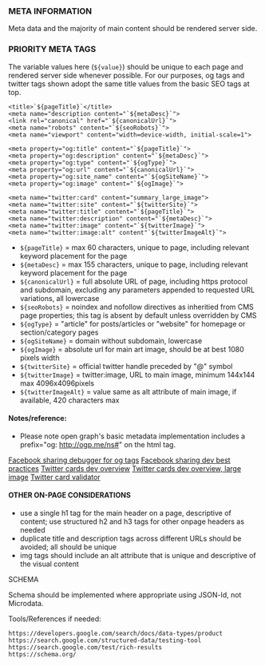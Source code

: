 ### META INFORMATION
Meta data and the majority of main content should be rendered server side.

### PRIORITY META TAGS

The variable values here (`${value}`) should be unique to each page and rendered server side whenever possible. For our purposes, og tags and twitter tags shown adopt the same title values from the basic SEO tags at top.

```
<title>`${pageTitle}`</title>
<meta name="description content="`${metaDesc}`">
<link rel="canonical" href="`${canonicalUrl}`">
<meta name="robots" content="`${seoRobots}`">
<meta name="viewport" content="width=device-width, initial-scale=1">

<meta property="og:title" content="`${pageTitle}`">
<meta property="og:description" content="`${metaDesc}`">
<meta property="og:type" content="`${ogType}`">
<meta property="og:url" content="`${canonicalUrl}`">
<meta property="og:site_name" content="`${ogSiteName}`">
<meta property="og:image" content="`${ogImage}`">

<meta name="twitter:card" content="summary_large_image">
<meta name="twitter:site" content="`${twitterSite}`">
<meta name="twitter:title" content="`${pageTitle}`">
<meta name="twitter:description" content="`${metaDesc}`">
<meta name="twitter:image" content="`${twitterImage}`">
<meta name="twitter:image:alt" content"`${twitterImageAlt}`">
```

- `${pageTitle}` = max 60 characters, unique to page, including relevant keyword placement for the page
- `${metaDesc}` = max 155 characters, unique to page, including relevant keyword placement for the page
- `${canonicalUrl}` = full absolute URL of page, including https protocol and subdomain, excluding any parameters appended to requested URL variations, all lowercase
- `${seoRobots}` = noindex and nofollow directives as inheritied from CMS page properties; this tag is absent by default unless overridden by CMS
- `${ogType}` = "article" for posts/articles or "website" for homepage or section/category pages
- `${ogSiteName}` = domain without subdomain, lowercase
- `${ogImage}` = absolute url for main art image, should be at best 1080 pixels width
- `${twitterSite}` = official twitter handle preceded by "@" symbol
- `${twitterImage}` = twitter:image, URL to main image, minimum 144x144 max 4096x4096pixels
- `${twitterImageAlt}` = value same as alt attribute of main image, if available, 420 characters max

#### Notes/reference:

- Please note open graph's basic metadata implementation includes a prefix="og: http://ogp.me/ns#" on the html tag.

[Facebook sharing debugger for og tags](https://developers.facebook.com/tools/debug/sharing/)
[Facebook sharing dev best practices](
https://developers.facebook.com/docs/sharing/best-practices/)
[Twitter cards dev overview](https://developer.twitter.com/en/docs/tweets/optimize-with-cards/overview/summary)
[Twitter cards dev overview, large image](https://developer.twitter.com/en/docs/tweets/optimize-with-cards/overview/summary-card-with-large-image)
[Twitter card validator](https://cards-dev.twitter.com/validator)

#### OTHER ON-PAGE CONSIDERATIONS
- use a single h1 tag for the main header on a page, descriptive of content; use structured h2 and h3 tags for other onpage headers as needed
- duplicate title and description tags across different URLs should be avoided; all should be unique
- img tags should include an alt attribute that is unique and descriptive of the visual content

SCHEMA

Schema should be implemented where appropriate using JSON-ld, not Microdata.

Tools/References if needed:
```
https://developers.google.com/search/docs/data-types/product
https://search.google.com/structured-data/testing-tool
https://search.google.com/test/rich-results
https://schema.org/